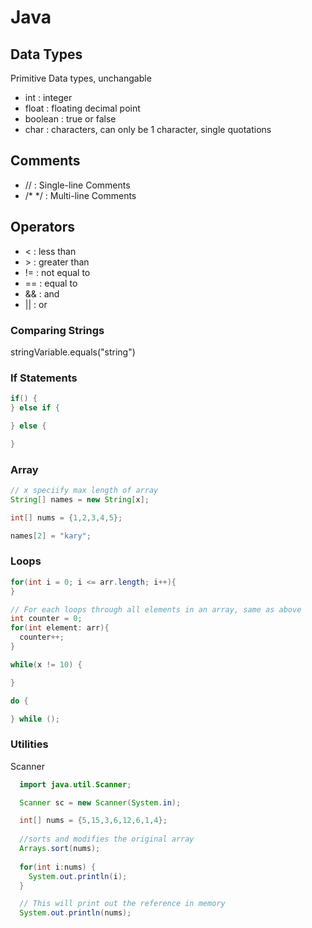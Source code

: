 # Java

## Data Types
Primitive Data types, unchangable
- int : integer
- float : floating decimal point
- boolean : true or false
- char : characters, can only be 1 character, single quotations

## Comments
- // : Single-line Comments
- /* */ : Multi-line Comments

## Operators
- < : less than
- \> : greater than
- != : not equal to
- == : equal to
- && : and
- || : or

### Comparing Strings

stringVariable.equals("string")

### If Statements

```Java
if() {
} else if {

} else {

}
```

### Array
```Java
// x speciify max length of array
String[] names = new String[x];

int[] nums = {1,2,3,4,5};

names[2] = "kary";
```

### Loops
```Java
for(int i = 0; i <= arr.length; i++){
}

// For each loops through all elements in an array, same as above
int counter = 0;
for(int element: arr){
  counter++;
}

while(x != 10) {

}

do {

} while ();
```

### Utilities

Scanner
```Java
  import java.util.Scanner;

  Scanner sc = new Scanner(System.in);
```

```Java
  int[] nums = {5,15,3,6,12,6,1,4};
  
  //sorts and modifies the original array
  Arrays.sort(nums);
  
  for(int i:nums) {
    System.out.println(i);
  }

  // This will print out the reference in memory
  System.out.println(nums);
```

